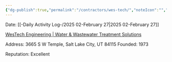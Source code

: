 ```yaml
---
{"dg-publish":true,"permalink":"/contractors/wes-tech/","noteIcon":"","created":"2025-05-20T10:31:54.466-05:00"}
---
```


Date: [[-Daily Activity Log-/2025 02-February 27\|2025 02-February 27]]

[WesTech Engineering | Water & Wastewater Treatment Solutions](https://www.westechwater.com/)

Address: 3665 S W Temple, Salt Lake City, UT 84115
Founded: 1973

Reputation: Excellent